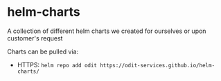 # helm-charts

A collection of different helm charts we created for ourselves or upon customer's request

Charts can be pulled via:

- HTTPS: `helm repo add odit https://odit-services.github.io/helm-charts/`
